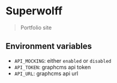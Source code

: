 # Superwolff

> Portfolio site

## Environment variables

* `API_MOCKING`: either `enabled` or `disabled`
* `API_TOKEN`: graphcms api token
* `API_URL`: graphcms api url
